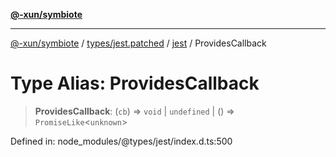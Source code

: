 [**@-xun/symbiote**](../../../../../README.md)

***

[@-xun/symbiote](../../../../../README.md) / [types/jest.patched](../../../README.md) / [jest](../README.md) / ProvidesCallback

# Type Alias: ProvidesCallback

> **ProvidesCallback**: (`cb`) => `void` \| `undefined` \| () => `PromiseLike`\<`unknown`\>

Defined in: node\_modules/@types/jest/index.d.ts:500
